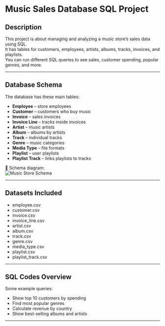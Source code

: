 # Music Sales Database SQL Project

## Description
This project is about managing and analyzing a music store’s sales data using SQL.  
It has tables for customers, employees, artists, albums, tracks, invoices, and playlists.  
You can run different SQL queries to see sales, customer spending, popular genres, and more.  

---

## Database Schema
The database has these main tables:
- **Employee** – store employees
- **Customer** – customers who buy music
- **Invoice** – sales invoices
- **Invoice Line** – tracks inside invoices
- **Artist** – music artists
- **Album** – albums by artists
- **Track** – individual tracks
- **Genre** – music categories
- **Media Type** – file formats
- **Playlist** – user playlists
- **Playlist Track** – links playlists to tracks

📌 Schema diagram:  
![Music Store Schema](<img width="594" height="598" alt="schema_diagram png" src="https://github.com/user-attachments/assets/6d54f1ef-7b38-4977-becf-eeb54137d3fe" />
)

---

## Datasets Included
- employee.csv  
- customer.csv  
- invoice.csv  
- invoice_line.csv  
- artist.csv  
- album.csv  
- track.csv  
- genre.csv  
- media_type.csv  
- playlist.csv  
- playlist_track.csv  

---

## SQL Codes Overview
Some example queries:
- Show top 10 customers by spending
- Find most popular genres
- Calculate revenue by country
- Show best-selling albums and artists

---


